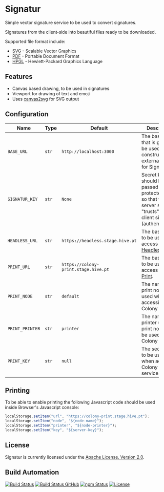 # Signatur

Simple vector signature service to be used to convert signatures.

Signatures from the client-side into beautiful files ready to be downloaded.

Supported file format include:

* [SVG](https://en.wikipedia.org/wiki/Scalable_Vector_Graphics) - Scalable Vector Graphics
* [PDF](https://en.wikipedia.org/wiki/PDF) - Portable Document Format
* [HPGL](https://en.wikipedia.org/wiki/HP-GL) - Hewlett-Packard Graphics Language

## Features

* Canvas based drawing, to be used in signatures
* Viewport for drawing of text and emoji
* Uses [canvas2svg](http://gliffy.github.io/canvas2svg) for SVG output

## Configuration

| Name            | Type  | Default                              | Description                                                                                                            |
| --------------- | ----- | ------------------------------------ | ---------------------------------------------------------------------------------------------------------------------- |
| `BASE_URL`      | `str` | `http://localhost:3000`              | The base URL that is going to be used in the construction of external URLs for Signatur.                               |
| `SIGNATUR_KEY`  | `str` | `None`                               | Secret key that should be passed in protected calls so that the server side "trusts" the client side (authentication). |
| `HEADLESS_URL`  | `str` | `https://headless.stage.hive.pt`     | The base URL to be used to access [Headless](https://github.com/hivesolutions/headless).                               |
| `PRINT_URL`     | `str` | `https://colony-print.stage.hive.pt` | The base URL to be used to access [Colony Print](http://colony-print.hive.pt).                                         |
| `PRINT_NODE`    | `str` | `default`                            | The name of the print node to be used when accessing Colony Print.                                                     |
| `PRINT_PRINTER` | `str` | `printer`                            | The name of printer (within print node) to be used by Colony Print.                                                    |
| `PRINT_KEY`     | `str` | `null`                               | The secret key to be used when accessing Colony Print service.                                                         |

## Printing

To be able to enable printing the following Javascript code should be used inside Browser's Javascript console:

```javascript
localStorage.setItem("url", "https://colony-print.stage.hive.pt");
localStorage.setItem("node", "${node-name}");
localStorage.setItem("printer", "${node-printer}");
localStorage.setItem("key", "${server-key}");
```

## License

Signatur is currently licensed under the [Apache License, Version 2.0](http://www.apache.org/licenses/).

## Build Automation

[![Build Status](https://app.travis-ci.com/hivesolutions/signatur.svg?branch=master)](https://travis-ci.com/github/hivesolutions/signatur)
[![Build Status GitHub](https://github.com/hivesolutions/signatur/workflows/Main%20Workflow/badge.svg)](https://github.com/hivesolutions/signatur/actions)
[![npm Status](https://img.shields.io/npm/v/signatur.svg)](https://www.npmjs.com/package/signatur)
[![License](https://img.shields.io/badge/license-Apache%202.0-blue.svg)](https://www.apache.org/licenses/)

